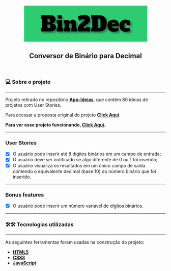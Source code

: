 <p align="center">
   <img src="./img/Logo.JPG" alt="Bin2Dec"/>
</p>

<h2 align="center">Conversor de Binário para Decimal</h2>

</br>

### 💻 Sobre o projeto

---

Projeto retirado no repositório **[App-Ideias](https://github.com/florinpop17/app-ideas)**, que contém 80 ideias de projetos com User Stories.

Para acessar a proposta original do projeto **[Click Aqui](https://github.com/florinpop17/app-ideas/blob/master/Projects/1-Beginner/Bin2Dec-App.md)**.

**Para ver esse projeto funcionando, [Click Aqui](https://fagnerzulin.github.io/bin2dec/).**

---

### User Stories

- [x] O usuário pode inserir até 8 dígitos binários em um campo de entrada;
- [x] O usuário deve ser notificado se algo diferente de 0 ou 1 foi inserido;
- [x] O usuário visualiza os resultados em um único campo de saída contendo o equivalente decimal (base 10) do número binário que foi inserido.

---

### Bonus features

- [x] O usuário pode inserir um número variável de dígitos binários.

---

### 🛠🛠 Tecnologias utilizadas

---

As seguintes ferramentas foram usadas na construção do projeto:

- **[HTML5](https://developer.mozilla.org/pt-BR/docs/Web/HTML/HTML5)**
- **[CSS3](https://developer.mozilla.org/pt-BR/docs/Web/CSS)**
- **[JavaScript](https://developer.mozilla.org/pt-BR/docs/Web/JavaScript)**
